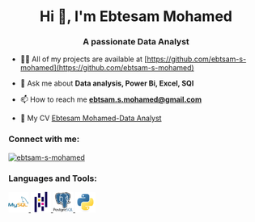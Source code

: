 <h1 align="center">Hi 👋, I'm Ebtesam Mohamed</h1>
<h3 align="center">A passionate Data Analyst</h3>

- 👨‍💻 All of my projects are available at [https://github.com/ebtsam-s-mohamed](https://github.com/ebtsam-s-mohamed)

- 💬 Ask me about **Data analysis, Power Bi, Excel, SQl**

- 📫 How to reach me **ebtsam.s.mohamed@gmail.com**

- 📄 My CV [Ebtesam Mohamed-Data Analyst](https://docs.google.com/document/d/1k0lxj0GwPXvaZOCy0_UAoKVsPcX38MIxS34qXxBx-So/edit?usp=sharing)

<h3 align="left">Connect with me:</h3>
<p align="left">
<a href="https://linkedin.com/in/ebtsam-s-mohamed" target="blank"><img align="center" src="https://raw.githubusercontent.com/rahuldkjain/github-profile-readme-generator/master/src/images/icons/Social/linked-in-alt.svg" alt="ebtsam-s-mohamed" height="30" width="40" /></a>
</p>

<h3 align="left">Languages and Tools:</h3>
<p align="left"> <a href="https://www.mysql.com/" target="_blank" rel="noreferrer"> <img src="https://raw.githubusercontent.com/devicons/devicon/master/icons/mysql/mysql-original-wordmark.svg" alt="mysql" width="40" height="40"/> </a> <a href="https://pandas.pydata.org/" target="_blank" rel="noreferrer"> <img src="https://raw.githubusercontent.com/devicons/devicon/2ae2a900d2f041da66e950e4d48052658d850630/icons/pandas/pandas-original.svg" alt="pandas" width="40" height="40"/> </a> <a href="https://www.postgresql.org" target="_blank" rel="noreferrer"> <img src="https://raw.githubusercontent.com/devicons/devicon/master/icons/postgresql/postgresql-original-wordmark.svg" alt="postgresql" width="40" height="40"/> </a> <a href="https://www.python.org" target="_blank" rel="noreferrer"> <img src="https://raw.githubusercontent.com/devicons/devicon/master/icons/python/python-original.svg" alt="python" width="40" height="40"/> </a> </p>
